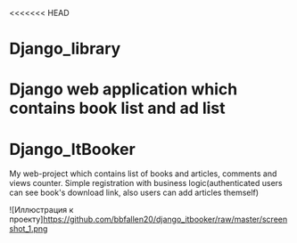 <<<<<<< HEAD
# Django_library
Django web application which contains book list and ad list
=======
# Django_ItBooker
My web-project which contains list of books and articles, comments and views counter. Simple registration with business logic(authenticated users can see book's download link, also users can add articles themself)


![Иллюстрация к проекту]https://github.com/bbfallen20/django_itbooker/raw/master/screenshot_1.png
